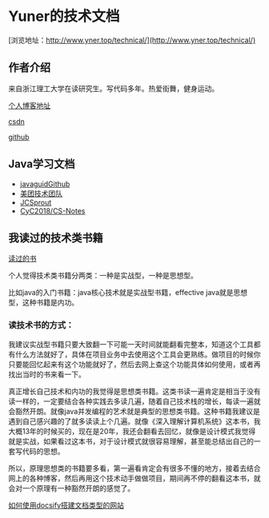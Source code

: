 # Yuner的技术文档

[浏览地址：http://www.yner.top/technical/](http://www.yner.top/technical/)


## 作者介绍
来自浙江理工大学在读研究生。写代码多年。热爱街舞，健身运动。

[个人博客地址](http://www.yner.top/)

[csdn](https://blog.csdn.net/nishuiaee)

[github](https://github.com/ivileey)



## Java学习文档

- [javaguidGithub](https://github.com/Snailclimb/JavaGuide-Interview)
- [美团技术团队](https://tech.meituan.com/)
- [JCSprout](https://crossoverjie.top/JCSprout/#/)
- [CyC2018/CS-Notes](https://github.com/CyC2018/CS-Notes)

## 我读过的技术类书籍

[读过的书](./docs/h-1books.md)

个人觉得技术类书籍分两类：一种是实战型，一种是思想型。

比如java的入门书籍：java核心技术就是实战型书籍，effective java就是思想型，这种书籍是内功。

### 读技术书的方式：

我建议实战型书籍只要大致翻一下可能一天时间就能翻看完整本，知道这个工具都有什么方法就好了，具体在项目业务中去使用这个工具会更熟练。做项目的时候你只要能回忆起来有这个功能就好了，然后去网上查这个功能具体如何使用，或者再找出当时的书来看一下。

真正增长自己技术和内功的我觉得是思想类书籍。这类书读一遍肯定是相当于没有读一样的，一定要结合各种实践去多读几遍，随着自己技术栈的增长，每读一遍就会豁然开朗。就像java并发编程的艺术就是典型的思想类书籍。这种书籍我建议是遇到自己感兴趣的了就多读读上个几遍。就像《深入理解计算机系统》这本书，我大概13年的时候买的，现在是20年，我还会翻看去回忆，就像是设计模式我觉得就是实战，如果看过这本书，对于设计模式就很容易理解，甚至能总结出自己的一套写代码的思想。

所以，原理思想类的书籍要多看，第一遍看肯定会有很多不懂的地方，接着去结合网上的各种博客，然后再用这个技术动手做做项目，期间再不停的翻看这本书，就会对一个原理有一种豁然开朗的感觉了。



[如何使用docsify搭建文档类型的网站](https://mp.weixin.qq.com/s?__biz=Mzg2OTA0Njk0OA==&mid=2247486555&idx=2&sn=8486026ee9f9ba645ff0363df6036184&chksm=cea24390f9d5ca86ff4177c0aca5e719de17dc89e918212513ee661dd56f17ca8269f4a6e303&token=298703358&lang=zh_CN#rd)